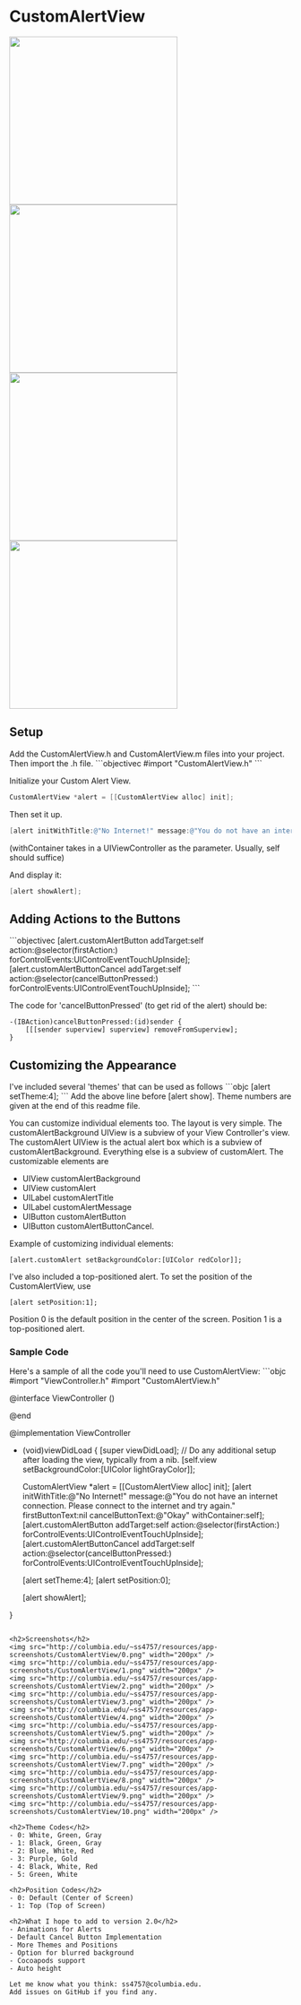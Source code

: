 # CustomAlertView

<img src="http://columbia.edu/~ss4757/resources/app-screenshots/CustomAlertView/0.png" width="300px" />
<img src="http://columbia.edu/~ss4757/resources/app-screenshots/CustomAlertView/4.png" width="300px" />
<img src="http://columbia.edu/~ss4757/resources/app-screenshots/CustomAlertView/2.png" width="300px" />
<img src="http://columbia.edu/~ss4757/resources/app-screenshots/CustomAlertView/7.png" width="300px" />

<h2>Setup</h2>
Add the CustomAlertView.h and CustomAlertView.m files into your project.
Then import the .h file.
```objectivec
#import "CustomAlertView.h"
```

Initialize your Custom Alert View.

```objectivec
CustomAlertView *alert = [[CustomAlertView alloc] init];
```

Then set it up.

```objectivec
[alert initWithTitle:@"No Internet!" message:@"You do not have an internet connection. Please connect to the internet and try again." firstButtonText:@"Try Again" cancelButtonText:@"Okay" withContainer:self];
```
(withContainer takes in a UIViewController as the parameter. Usually, self should suffice)

And display it:
```objectivec
[alert showAlert];
```

<h2>Adding Actions to the Buttons</h2>
```objectivec
[alert.customAlertButton addTarget:self action:@selector(firstAction:) forControlEvents:UIControlEventTouchUpInside];
[alert.customAlertButtonCancel addTarget:self action:@selector(cancelButtonPressed:) forControlEvents:UIControlEventTouchUpInside];
```

The code for 'cancelButtonPressed' (to get rid of the alert) should be:

```objc
-(IBAction)cancelButtonPressed:(id)sender {
    [[[sender superview] superview] removeFromSuperview];
}
```

<h2>Customizing the Appearance</h2>
I've included several 'themes' that can be used as follows
```objc
[alert setTheme:4];
```
Add the above line before [alert show].
Theme numbers are given at the end of this readme file.

You can customize individual elements too. 
The layout is very simple. The customAlertBackground UIView is a subview of your View Controller's view.
The customAlert UIView is the actual alert box which is a subview of customAlertBackground. Everything else is a subview of customAlert.
The customizable elements are
- UIView customAlertBackground
- UIView customAlert
- UILabel customAlertTitle
- UILabel customAlertMessage
- UIButton customAlertButton
- UIButton customAlertButtonCancel.

Example of customizing individual elements:
```objc
[alert.customAlert setBackgroundColor:[UIColor redColor]];
```

I've also included a top-positioned alert.
To set the position of the CustomAlertView, use
```objc
[alert setPosition:1];
```
Position 0 is the default position in the center of the screen.
Position 1 is a top-positioned alert.

<h3>Sample Code</h3>
Here's a sample of all the code you'll need to use CustomAlertView:
```objc
#import "ViewController.h"
#import "CustomAlertView.h"

@interface ViewController ()

@end

@implementation ViewController

- (void)viewDidLoad {
    [super viewDidLoad];
    // Do any additional setup after loading the view, typically from a nib.
    [self.view setBackgroundColor:[UIColor lightGrayColor]];
    
    CustomAlertView *alert = [[CustomAlertView alloc] init];
    [alert initWithTitle:@"No Internet!" message:@"You do not have an internet connection. Please connect to the internet and try again." firstButtonText:nil cancelButtonText:@"Okay" withContainer:self];
    [alert.customAlertButton addTarget:self action:@selector(firstAction:) forControlEvents:UIControlEventTouchUpInside];
    [alert.customAlertButtonCancel addTarget:self action:@selector(cancelButtonPressed:) forControlEvents:UIControlEventTouchUpInside];
    
    [alert setTheme:4];
    [alert setPosition:0];
    
    [alert showAlert];
    

}

```

<h2>Screenshots</h2>
<img src="http://columbia.edu/~ss4757/resources/app-screenshots/CustomAlertView/0.png" width="200px" />
<img src="http://columbia.edu/~ss4757/resources/app-screenshots/CustomAlertView/1.png" width="200px" />
<img src="http://columbia.edu/~ss4757/resources/app-screenshots/CustomAlertView/2.png" width="200px" />
<img src="http://columbia.edu/~ss4757/resources/app-screenshots/CustomAlertView/3.png" width="200px" />
<img src="http://columbia.edu/~ss4757/resources/app-screenshots/CustomAlertView/4.png" width="200px" />
<img src="http://columbia.edu/~ss4757/resources/app-screenshots/CustomAlertView/5.png" width="200px" />
<img src="http://columbia.edu/~ss4757/resources/app-screenshots/CustomAlertView/6.png" width="200px" />
<img src="http://columbia.edu/~ss4757/resources/app-screenshots/CustomAlertView/7.png" width="200px" />
<img src="http://columbia.edu/~ss4757/resources/app-screenshots/CustomAlertView/8.png" width="200px" />
<img src="http://columbia.edu/~ss4757/resources/app-screenshots/CustomAlertView/9.png" width="200px" />
<img src="http://columbia.edu/~ss4757/resources/app-screenshots/CustomAlertView/10.png" width="200px" />

<h2>Theme Codes</h2>
- 0: White, Green, Gray
- 1: Black, Green, Gray
- 2: Blue, White, Red
- 3: Purple, Gold
- 4: Black, White, Red
- 5: Green, White

<h2>Position Codes</h2>
- 0: Default (Center of Screen)
- 1: Top (Top of Screen)

<h2>What I hope to add to version 2.0</h2>
- Animations for Alerts
- Default Cancel Button Implementation
- More Themes and Positions
- Option for blurred background
- Cocoapods support
- Auto height

Let me know what you think: ss4757@columbia.edu.
Add issues on GitHub if you find any.

